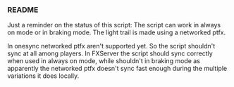 ### README
Just a reminder on the status of this script:
The script can work in always on mode or in braking mode.
The light trail is made using a networked ptfx.

In onesync networked ptfx aren't supported yet. So the script shouldn't sync at all among players.
In FXServer the script should sync correctly when used in always on mode, while shouldn't in braking mode as apparently the networked ptfx doesn't sync fast enough during the multiple variations it does locally.